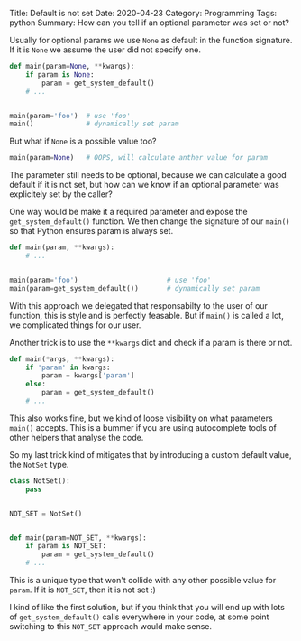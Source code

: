 Title: Default is not set
Date: 2020-04-23
Category: Programming
Tags: python
Summary: How can you tell if an optional parameter was set or not?


Usually for optional params we use `None` as default in the function signature.
If it is `None` we assume the user did not specify one.

```python
def main(param=None, **kwargs):
    if param is None:
        param = get_system_default()
    # ...


main(param='foo')  # use 'foo'
main()             # dynamically set param
```

But what if `None` is a possible value too?

```python
main(param=None)   # OOPS, will calculate anther value for param
```

The parameter still needs to be optional, because we can calculate a good
default if it is not set, but how can we know if an optional parameter was
explicitely set by the caller?

One way would be make it a required parameter and expose the
`get_system_default()` function. We then change the signature of our `main()`
so that Python ensures param is always set.

```python
def main(param, **kwargs):
    # ...


main(param='foo')                      # use 'foo'
main(param=get_system_default())       # dynamically set param
```

With this approach we delegated that responsabilty to the user of our function,
this is style and is perfectly feasable. But if `main()` is called a lot, we
complicated things for our user.

Another trick is to use the `**kwargs` dict and check if a param is there or
not.

```python
def main(*args, **kwargs):
    if 'param' in kwargs:
        param = kwargs['param']
    else:
        param = get_system_default()
    # ...
```

This also works fine, but we kind of loose visibility on what parameters
`main()` accepts. This is a bummer if you are using autocomplete tools of other
helpers that analyse the code.

So my last trick kind of mitigates that by introducing a custom default value,
the `NotSet` type.

```python
class NotSet():
    pass


NOT_SET = NotSet()


def main(param=NOT_SET, **kwargs):
    if param is NOT_SET:
        param = get_system_default()
    # ...
```

This is a unique type that won't collide with any other possible value for
`param`. If it is `NOT_SET`, then it is not set :)

I kind of like the first solution, but if you think that you will end up with
lots of `get_system_default()` calls everywhere in your code, at some point
switching to this `NOT_SET` approach would make sense.
